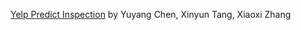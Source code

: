 [Yelp Predict Inspection](https://github.com/XinyunTang/4741-PROJ) by Yuyang Chen, Xinyun Tang, Xiaoxi Zhang